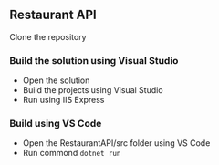 ## Restaurant API
Clone the repository

### Build the solution using Visual Studio
- Open the solution
- Build the projects using Visual Studio
- Run using IIS Express

### Build using VS Code
- Open the RestaurantAPI/src folder using VS Code
- Run commond `dotnet run`
